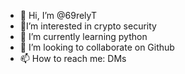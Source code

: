 - 👋 Hi, I’m @69relyT
- 👀I’m interested in crypto security 
- 🌱 I’m currently learning python
- 💞️ I’m looking to collaborate on Github
- 📫 How to reach me: DMs

<!---
69relyT/69relyT is a ✨ special ✨ repository because its `README.md` (this file) appears on your GitHub profile.
You can click the Preview link to take a look at your changes.
--->
